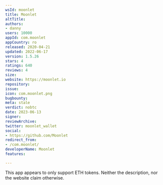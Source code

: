 ```yaml
---
wsId: moonlet
title: Moonlet
altTitle: 
authors:
- danny
users: 10000
appId: com.moonlet
appCountry: ro
released: 2020-04-21
updated: 2022-06-17
version: 1.5.26
stars: 4
ratings: 640
reviews: 4
size: 
website: https://moonlet.io
repository: 
issue: 
icon: com.moonlet.png
bugbounty: 
meta: stale
verdict: nobtc
date: 2023-06-13
signer: 
reviewArchive: 
twitter: moonlet_wallet
social:
- https://github.com/Moonlet
redirect_from:
- /com.moonlet/
developerName: Moonlet
features: 

---
```


This app appears to only support ETH tokens. Neither the description, nor the
website claim otherwise.
